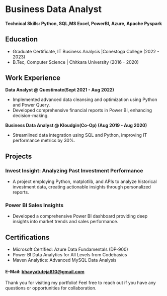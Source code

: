 # Business Data Analyst

#### Technical Skills: Python, SQL,MS Excel, PowerBI, Azure, Apache Pyspark

## Education
- Graduate Certificate, IT Business Analysis |Conestoga College (2022 - 2023)
- B.Tec, Computer Science | Chitkara University (2016 - 2020)

## Work Experience
**Data Analyst @ Questimate(Sept 2021 - Aug 2022)**
- Implemented advanced data cleansing and optimization using Python and Power Query.
- Developed comprehensive financial reports in Power BI, enhancing decision-making.

**Business Data Analyst @ Kloudgin(Co-Op) (Aug 2019 - Aug 2020)**
- Streamlined data integration using SQL and Python, improving IT performance metrics by 30%.

## Projects
### Invest Insight: Analyzing Past Investment Performance
- A project employing Python, matplotlib, and APIs to analyze historical investment data, creating actionable insights through personalized reports.

### Power BI Sales Insights
- Developed a comprehensive Power BI dashboard providing deep insights into market trends and sales performance.

## Certifications
- Microsoft Certified: Azure Data Fundamentals (DP-900)
- Power BI Data Analytics for All Levels from Codebasics
- Maven Analytics: Advanced MySQL Data Analysis

#### E-Mail: bhavyatuteja810@gmail.com

Thank you for visiting my portfolio! Feel free to reach out if you have any questions or opportunities for collaboration.
